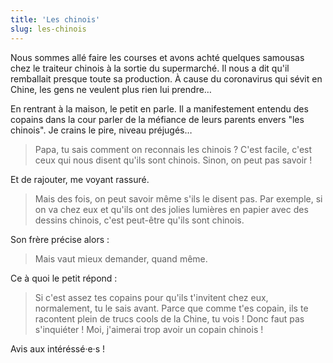 ```yaml
---
title: 'Les chinois'
slug: les-chinois
---
```


Nous sommes allé faire les courses et avons achté quelques samousas chez le
traiteur chinois à la sortie du supermarché. Il nous a dit qu'il remballait
presque toute sa production. À cause du coronavirus qui sévit en Chine, les gens
ne veulent plus rien lui prendre…

En rentrant à la maison, le petit en parle. Il a manifestement entendu des
copains dans la cour parler de la méfiance de leurs parents envers "les
chinois". Je crains le pire, niveau préjugés…

> Papa, tu sais comment on reconnais les chinois ? C'est facile, c'est ceux qui
> nous disent qu'ils sont chinois. Sinon, on peut pas savoir !

Et de rajouter, me voyant rassuré.

> Mais des fois, on peut savoir même s'ils le disent pas. Par exemple, si on va
> chez eux et qu'ils ont des jolies lumières en papier avec des dessins chinois,
> c'est peut-être qu'ils sont chinois.

Son frère précise alors :

> Mais vaut mieux demander, quand même.

Ce à quoi le petit répond :

> Si c'est assez tes copains pour qu'ils t'invitent chez eux, normalement, tu le
> sais avant. Parce que comme t'es copain, ils te racontent plein de trucs cools
> de la Chine, tu vois ! Donc faut pas s'inquiéter ! Moi, j'aimerai trop avoir
> un copain chinois !

Avis aux intéréssé·e·s !
